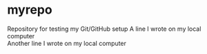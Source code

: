 # myrepo
Repository for testing my Git/GitHub setup
A line I wrote on my local computer  
Another line I wrote on my local computer
